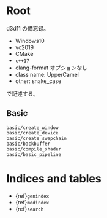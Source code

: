 # Root

d3d11 の備忘録。

* Windows10
* vc2019
* CMake
* `c++17`
* clang-format オプションなし
* class name: UpperCamel
* other: snake_case

で記述する。

## Basic

```{toctree}
basic/create_window
basic/create_device
basic/create_swapchain
basic/backbuffer
basic/compile_shader
basic/basic_pipeline
```
# Indices and tables

* {ref}`genindex`
* {ref}`modindex`
* {ref}`search`
